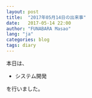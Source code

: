 ```yaml
---
layout: post
title:  "2017年05月14日の出来事"
date:   2017-05-14 22:00
author: "FUNABARA Masao"
lang: "ja"
categories: blog
tags: diary
---
```


本日は、

* システム開発

を行いました。
